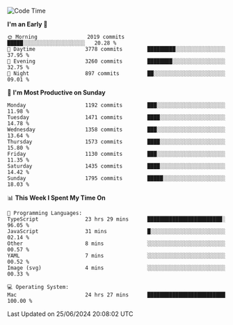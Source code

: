 <!--START_SECTION:waka-->
![Code Time](http://img.shields.io/badge/Code%20Time-4%2C105%20hrs-blue)

**I'm an Early 🐤** 

```text
🌞 Morning                2019 commits        █████░░░░░░░░░░░░░░░░░░░░   20.28 % 
🌆 Daytime                3778 commits        █████████░░░░░░░░░░░░░░░░   37.95 % 
🌃 Evening                3260 commits        ████████░░░░░░░░░░░░░░░░░   32.75 % 
🌙 Night                  897 commits         ██░░░░░░░░░░░░░░░░░░░░░░░   09.01 % 
```
📅 **I'm Most Productive on Sunday** 

```text
Monday                   1192 commits        ███░░░░░░░░░░░░░░░░░░░░░░   11.98 % 
Tuesday                  1471 commits        ████░░░░░░░░░░░░░░░░░░░░░   14.78 % 
Wednesday                1358 commits        ███░░░░░░░░░░░░░░░░░░░░░░   13.64 % 
Thursday                 1573 commits        ████░░░░░░░░░░░░░░░░░░░░░   15.80 % 
Friday                   1130 commits        ███░░░░░░░░░░░░░░░░░░░░░░   11.35 % 
Saturday                 1435 commits        ████░░░░░░░░░░░░░░░░░░░░░   14.42 % 
Sunday                   1795 commits        █████░░░░░░░░░░░░░░░░░░░░   18.03 % 
```


📊 **This Week I Spent My Time On** 

```text
💬 Programming Languages: 
TypeScript               23 hrs 29 mins      ████████████████████████░   96.05 % 
JavaScript               31 mins             █░░░░░░░░░░░░░░░░░░░░░░░░   02.14 % 
Other                    8 mins              ░░░░░░░░░░░░░░░░░░░░░░░░░   00.57 % 
YAML                     7 mins              ░░░░░░░░░░░░░░░░░░░░░░░░░   00.52 % 
Image (svg)              4 mins              ░░░░░░░░░░░░░░░░░░░░░░░░░   00.33 % 

💻 Operating System: 
Mac                      24 hrs 27 mins      █████████████████████████   100.00 % 
```


 Last Updated on 25/06/2024 20:08:02 UTC
<!--END_SECTION:waka-->
